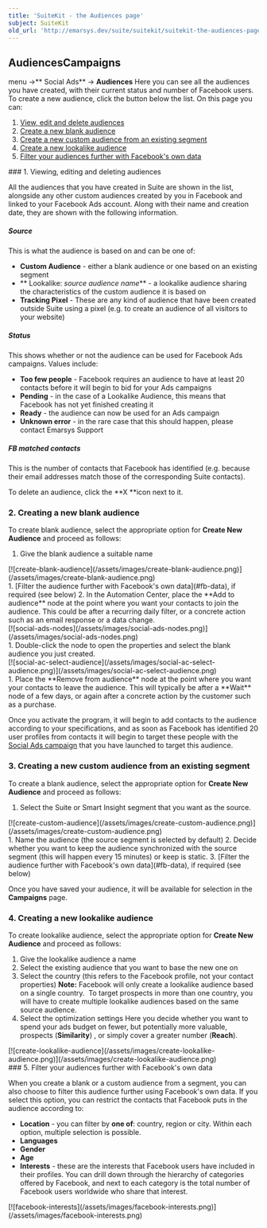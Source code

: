 ```yaml
---
title: 'SuiteKit - the Audiences page'
subject: SuiteKit
old_url: 'http://emarsys.dev/suite/suitekit/suitekit-the-audiences-page/'
---
```


Audiences**Campaigns**
----------------------

 menu ->** Social Ads** -> **Audiences** Here you can see all the audiences you have created, with their current status and number of Facebook users. To create a new audience, click the button below the list. On this page you can:

1. [View, edit and delete audiences](#edit)
2. [Create a new blank audience](#new-blank)
3. [Create a new custom audience from an existing segment](#new-custom)
4. [Create a new lookalike audience](#new-lookalike)
5. [Filter your audiences further with Facebook's own data](#fb-data)
 
<a name="edit"></a>### 1. Viewing, editing and deleting audiences

 All the audiences that you have created in Suite are shown in the list, alongside any other custom audiences created by you in Facebook and linked to your Facebook Ads account. Along with their name and creation date, they are shown with the following information.

##### Source

This is what the audience is based on and can be one of:

- **Custom Audience** - either a blank audience or one based on an existing segment
- ** Lookalike: *source audience name*** - a lookalike audience sharing the characteristics of the custom audience it is based on
- **Tracking Pixel** - These are any kind of audience that have been created outside Suite using a pixel (e.g. to create an audience of all visitors to your website)

##### Status

This shows whether or not the audience can be used for Facebook Ads campaigns. Values include:

- **Too few people** - Facebook requires an audience to have at least 20 contacts before it will begin to bid for your Ads campaigns
- **Pending** - in the case of a Lookalike Audience, this means that Facebook has not yet finished creating it
- **Ready** - the audience can now be used for an Ads campaign
- **Unknown error** - in the rare case that this should happen, please contact Emarsys Support

##### FB matched contacts

This is the number of contacts that Facebook has identified (e.g. because their email addresses match those of the corresponding Suite contacts).

 To delete an audience, click the **X **icon next to it. <a name="new-blank"></a>

### 2. Creating a new blank audience

 To create blank audience, select the appropriate option for **Create New Audience** and proceed as follows:

1. Give the blank audience a suitable name

<div class="row">[![create-blank-audience](/assets/images/create-blank-audience.png)](/assets/images/create-blank-audience.png)</div>1. [Filter the audience further with Facebook's own data](#fb-data), if required (see below)
2. In the Automation Center, place the **Add to audience** node at the point where you want your contacts to join the audience. This could be after a recurring daily filter, or a concrete action such as an email response or a data change.

<div class="row">[![social-ads-nodes](/assets/images/social-ads-nodes.png)](/assets/images/social-ads-nodes.png)</div>1. Double-click the node to open the properties and select the blank audience you just created.

<div class="row">[![social-ac-select-audience](/assets/images/social-ac-select-audience.png)](/assets/images/social-ac-select-audience.png)</div>1. Place the **Remove from audience** node at the point where you want your contacts to leave the audience. This will typically be after a **Wait** node of a few days, or again after a concrete action by the customer such as a purchase.

 Once you activate the program, it will begin to add contacts to the audience according to your specifications, and as soon as Facebook has identified 20 user profiles from contacts it will begin to target these people with the [Social Ads campaign](/Suite/about-campaigns.md "Social Ads – About Campaigns") that you have launched to target this audience.<a name="new-custom"></a>

### 3. Creating a new custom audience from an existing segment

 To create a blank audience, select the appropriate option for **Create New Audience** and proceed as follows:

1. Select the Suite or Smart Insight segment that you want as the source.

<div class="row">[![create-custom-audience](/assets/images/create-custom-audience.png)](/assets/images/create-custom-audience.png)</div>1. Name the audience (the source segment is selected by default)
2. Decide whether you want to keep the audience synchronized with the source segment (this will happen every 15 minutes) or keep is static.
3. [Filter the audience further with Facebook's own data](#fb-data), if required (see below)

 Once you have saved your audience, it will be available for selection in the **Campaigns** page.<a name="new-lookalike"></a>

### 4. Creating a new lookalike audience

 To create lookalike audience, select the appropriate option for **Create New Audience** and proceed as follows:

1. Give the lookalike audience a name
2. Select the existing audience that you want to base the new one on
3. Select the country (this refers to the Facebook profile, not your contact properties) **Note:** Facebook will only create a lookalike audience based on a single country.  To target prospects in more than one country, you will have to create multiple lookalike audiences based on the same source audience.
4. Select the optimization settings Here you decide whether you want to spend your ads budget on fewer, but potentially more valuable, prospects (**Similarity**) , or simply cover a greater number (**Reach**).

<div class="row">[![create-lookalike-audience](/assets/images/create-lookalike-audience.png)](/assets/images/create-lookalike-audience.png)<a name="fb-data"></a></div>### 5. Filter your audiences further with Facebook's own data

 When you create a blank or a custom audience from a segment, you can also choose to filter this audience further using Facebook's own data. If you select this option, you can restrict the contacts that Facebook puts in the audience according to:

- **Location** - you can filter by **one of**: country, region or city. Within each option, multiple selection is possible.
- **Languages**
- **Gender**
- **Age**
- **Interests** - these are the interests that Facebook users have included in their profiles. You can drill down through the hierarchy of categories offered by Facebook, and next to each category is the total number of Facebook users worldwide who share that interest.

<div class="row">[![facebook-interests](/assets/images/facebook-interests.png)](/assets/images/facebook-interests.png)</div>